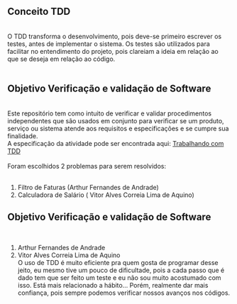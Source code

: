<h2> Conceito TDD </h2></br>
O TDD transforma o desenvolvimento, pois deve-se primeiro escrever os testes, antes de implementar o sistema. Os testes são utilizados para facilitar no entendimento do projeto, pois clareiam a ideia em relação ao que se deseja em relação ao código.</br></br>

<h2> Objetivo Verificação e validação de Software</h2></br>
Este repositório tem como intuito de verificar e validar procedimentos independentes que são usados em conjunto para verificar se um produto, serviço ou sistema atende aos requisitos e especificações e se cumpre sua finalidade.</br>
A especificação da atividade pode ser encontrada aqui: <a href ="https://docs.google.com/document/d/1Xc04sNt2q1HWb9h4LCdvHe8JkUy6PtGsOmNMoR3UoMk/edit#">Trabalhando com TDD</a> </br></br>
Foram escolhidos 2 problemas para serem  resolvidos: </br></br>
<ol>
<li>Filtro de Faturas  (Arthur Fernandes de Andrade)</li>
<li>Calculadora de Salário ( Vitor Alves Correia Lima de Aquino) </li>
</ol>

<h2> Objetivo Verificação e validação de Software</h2></br>
<ol>
<li>Arthur Fernandes de Andrade</li>
<li>Vitor Alves Correia Lima de Aquino</li>
  O uso de TDD é muito eficiente pra quem gosta de programar desse jeito, eu mesmo tive um pouco de dificultade, pois a cada passo que é dado tem que ser feito um teste e eu não sou muito acostumado com isso. Está mais relacionado a hábito... Porém, realmente dar mais confiança, pois sempre podemos verificar nossos avanços nos códigos.
  
</ol>




